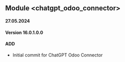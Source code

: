 ## Module <chatgpt_odoo_connector>

#### 27.05.2024
#### Version 16.0.1.0.0
#### ADD

- Initial commit for ChatGPT Odoo Connector

